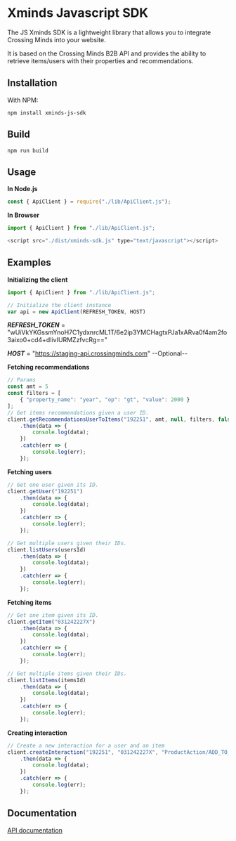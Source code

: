 # Xminds Javascript SDK

The JS Xminds SDK is a lightweight library that allows you to integrate Crossing Minds into your website. 

It is based on the Crossing Minds B2B API and provides the ability to retrieve items/users with their properties and recommendations.


## Installation

With NPM:
```
npm install xminds-js-sdk
```

## Build
```
npm run build
```

## Usage

**In Node.js**

```js
const { ApiClient } = require("./lib/ApiClient.js");
```

**In Browser**

```js
import { ApiClient } from "./lib/ApiClient.js";
```

```js
<script src="./dist/xminds-sdk.js" type="text/javascript"></script>
```

## Examples

**Initializing the client**
```js
import { ApiClient } from "./lib/ApiClient.js";

// Initialize the client instance
var api = new ApiClient(REFRESH_TOKEN, HOST)
```
**_REFRESH_TOKEN_** = "wUiVkYKGssmYnoH7C1ydxnrcML1T/6e2ip3YMCHagtxPJa1xARva0f4am2fo3aixo0+cd4+dIivIURMZzfvcRg=="

**_HOST_** = "https://staging-api.crossingminds.com" --Optional--

**Fetching recommendations**
```js
// Params
const amt = 5
const filters = [
    { "property_name": "year", "op": "gt", "value": 2000 }
];
// Get items recommendations given a user ID.
client.getRecommendationsUserToItems("192251", amt, null, filters, false)
    .then(data => {
        console.log(data);
    })
    .catch(err => {
        console.log(err);
    });
```

**Fetching users**
```js
// Get one user given its ID.
client.getUser("192251")
    .then(data => {
        console.log(data);
    })
    .catch(err => {
        console.log(err);
    });

// Get multiple users given their IDs.
client.listUsers(usersId)
    .then(data => {
        console.log(data);
    })
    .catch(err => {
        console.log(err);
    });
```

**Fetching items**
```js
// Get one item given its ID.
client.getItem("031242227X")
    .then(data => {
        console.log(data);
    })
    .catch(err => {
        console.log(err);
    });

// Get multiple items given their IDs.
client.listItems(itemsId)
    .then(data => {
        console.log(data);
    })
    .catch(err => {
        console.log(err);
    });
```

**Creating interaction**
```js
// Create a new interaction for a user and an item
client.createInteraction("192251", "031242227X", "ProductAction/ADD_TO_CART", null)
    .then(data => {
        console.log(data);
    })
    .catch(err => {
        console.log(err);
    });
```

## Documentation

[API documentation](https://docs.api.crossingminds.com/index.html)
